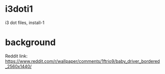 # i3doti1
i3 dot files, install-1
# background
Reddit link: https://www.reddit.com/r/wallpaper/comments/1ftrio9/baby_driver_bordered_2560x1440/
